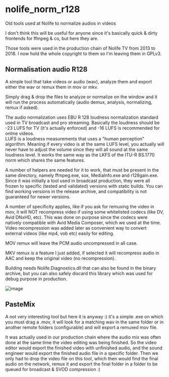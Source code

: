 # nolife_norm_r128
Old tools used at Nolife to normalize audios in videos

I don't think this will be useful for anyone since it's basically quick & dirty frontends for ffmpeg & co, but here they are.

Those tools were used in the production chain of Nolife TV from 2013 to 2018. I now hold the whole copyright to them so I'm leaving them in GPLv3.

## Normalisation audio R128

A simple tool that take videos or audio (wav), analyze them and export either the wav or remux them in mov or mkv.

Simply drag & drop the files to analyze or normalize on the window and it will run the process automatically (audio demux, analysis, normalizing, remux if asked).

The audio normalization uses EBU R 128 loudness normalization standard used in TV broadcast and pro streaming. Basically the loudness should be -23 LUFS for TV (it's actually enforced) and -16 LUFS is recommended for online videos.  
LUFS is a loudness measurements that uses a "human perception" algorithm. Meaning if every video is at the same LUFS level, you actually will never have to adjust the volume since they will all sound at the same loudness level. It works the same way as the LKFS of the ITU-R BS.1770 norm which shares the same features.

A number of helpers are needed for it to work, that must be present in the same directory, namely ffmpeg.exe, sox, MediaInfo.exe and r128gain.exe. Since it was initially a tool used in broadcast production, they were all frozen to specific (tested and validated) versions with static builds. You can find working versions in the release archive, and compatibility is not guaranteed for newer versions.

A number of specificity applies, like if you ask for remuxing the video in mov, it will NOT recompress video if using some whitelisted codecs (like DV, Avid DNxHD, etc). This was done on purpose since the codecs were natively compatible with Avid Media Composer, which we used at the time. Video recompression was added later as convenient way to convert external videos (like mp4, vob etc) easily for editing.

MOV remux will leave the PCM audio uncompressed in all case.

MKV remux is a feature I just added, if selected it will recompress audio in AAC and keep the original video (no recompression).

Building needs Nolife.Diagnostics.dll that can also be found in the binary archive, but you can also safely discard this library which was used for debug purpose in production.

![image](https://user-images.githubusercontent.com/17545417/210124304-b2abc7fa-38e0-4b49-823c-5fef658b1b05.png)


## PasteMix

A not very interesting tool but here it is anyway :) it's a simple .exe on which you must drag a .mov, it will look for a matching wav in the same folder or in another remote folders (configurable) and will export a remuxed mov file.

It was actually used in our production chain where the audio mix was often done at the same time the video editing was being finished. So the video editor would export the finished video with unfinished audio, and the sound engineer would export the finished audio file in a specific folder. Then we only had to drop the video file on this tool, which then would find the final audio on the network, remux it and export the final folder in a folder to be queued for broadcast & SVOD compression :)

